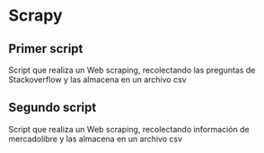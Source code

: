 # Scrapy
## Primer script
Script que realiza un Web scraping, recolectando las preguntas de Stackoverflow y las almacena en un archivo csv
## Segundo script
Script que realiza un Web scraping, recolectando información de mercadolibre y las almacena en un archivo csv
